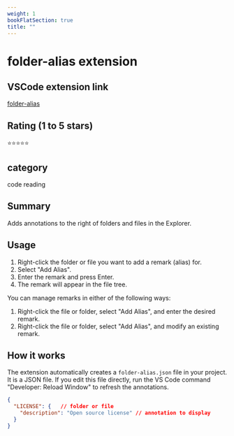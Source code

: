 ```yaml
---
weight: 1
bookFlatSection: true
title: ""
---
```

# folder-alias extension

## VSCode extension link
[folder-alias](https://marketplace.visualstudio.com/items?itemName=rikka.folder-alias)

## Rating (1 to 5 stars)
⭐️⭐️⭐️⭐️⭐️

## category
code reading

## Summary
Adds annotations to the right of folders and files in the Explorer.

## Usage
1. Right-click the folder or file you want to add a remark (alias) for.
2. Select "Add Alias".
3. Enter the remark and press Enter.
4. The remark will appear in the file tree.

You can manage remarks in either of the following ways:

1. Right-click the file or folder, select "Add Alias", and enter the desired remark.
2. Right-click the file or folder, select "Add Alias", and modify an existing remark.

## How it works
The extension automatically creates a `folder-alias.json` file in your project. It is a JSON file. If you edit this file directly, run the VS Code command "Developer: Reload Window" to refresh the annotations.

```json
{
  "LICENSE": {   // folder or file
    "description": "Open source license" // annotation to display
  }
}
```